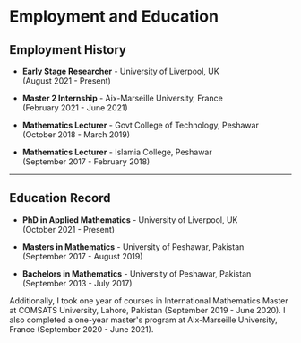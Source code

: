 # Employment and Education

## Employment History

- **Early Stage Researcher** - University of Liverpool, UK  
  (August 2021 - Present)

- **Master 2 Internship** - Aix-Marseille University, France  
  (February 2021 - June 2021)

- **Mathematics Lecturer** - Govt College of Technology, Peshawar  
  (October 2018 - March 2019)

- **Mathematics Lecturer** - Islamia College, Peshawar  
  (September 2017 - February 2018)

---

## Education Record

- **PhD in Applied Mathematics** - University of Liverpool, UK  
  (October 2021 - Present)

- **Masters in Mathematics** - University of Peshawar, Pakistan  
  (September 2017 - August 2019)

- **Bachelors in Mathematics** - University of Peshawar, Pakistan  
  (September 2013 - July 2017)

Additionally, I took one year of courses in International Mathematics Master at COMSATS University, Lahore, Pakistan (September 2019 - June 2020). I also completed a one-year master's program at Aix-Marseille University, France (September 2020 - June 2021).
